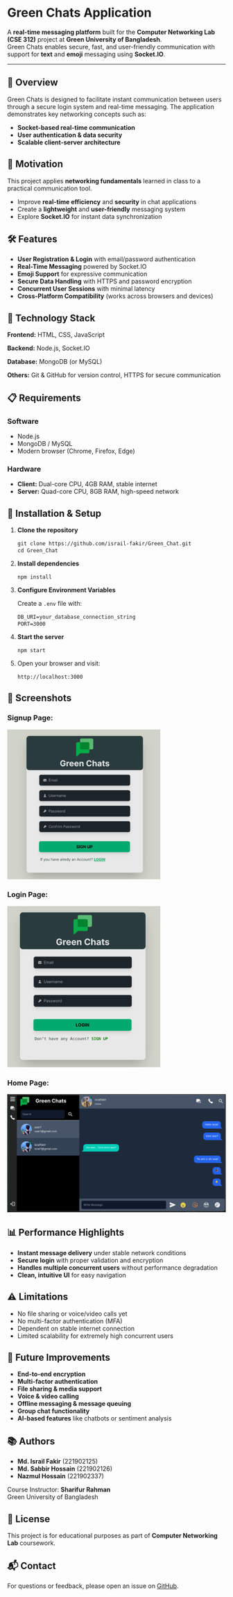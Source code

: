 <div id="green-chats-readme">

  <h1>Green Chats Application</h1>
  <p>
    A <strong>real-time messaging platform</strong> built for the <strong>Computer Networking Lab (CSE 312)</strong> project at
    <strong>Green University of Bangladesh</strong>.<br>
    Green Chats enables secure, fast, and user-friendly communication with support for <strong>text</strong> and <strong>emoji</strong> messaging using <strong>Socket.IO</strong>.
  </p>

  <hr>

  <h2>📌 Overview</h2>
  <p>
    Green Chats is designed to facilitate instant communication between users through a secure login system and real-time messaging.
    The application demonstrates key networking concepts such as:
  </p>
  <ul>
    <li><strong>Socket-based real-time communication</strong></li>
    <li><strong>User authentication &amp; data security</strong></li>
    <li><strong>Scalable client-server architecture</strong></li>
  </ul>

  <h2>🎯 Motivation</h2>
  <p>This project applies <strong>networking fundamentals</strong> learned in class to a practical communication tool.</p>
  <ul>
    <li>Improve <strong>real-time efficiency</strong> and <strong>security</strong> in chat applications</li>
    <li>Create a <strong>lightweight</strong> and <strong>user-friendly</strong> messaging system</li>
    <li>Explore <strong>Socket.IO</strong> for instant data synchronization</li>
  </ul>

  <h2>🛠 Features</h2>
  <ul>
    <li><strong>User Registration &amp; Login</strong> with email/password authentication</li>
    <li><strong>Real-Time Messaging</strong> powered by Socket.IO</li>
    <li><strong>Emoji Support</strong> for expressive communication</li>
    <li><strong>Secure Data Handling</strong> with HTTPS and password encryption</li>
    <li><strong>Concurrent User Sessions</strong> with minimal latency</li>
    <li><strong>Cross-Platform Compatibility</strong> (works across browsers and devices)</li>
  </ul>

  <h2>📂 Technology Stack</h2>
  <p><strong>Frontend:</strong> HTML, CSS, JavaScript</p>
  <p><strong>Backend:</strong> Node.js, Socket.IO</p>
  <p><strong>Database:</strong> MongoDB (or MySQL)</p>
  <p><strong>Others:</strong> Git &amp; GitHub for version control, HTTPS for secure communication</p>

  <h2>📋 Requirements</h2>
  <h3>Software</h3>
  <ul>
    <li>Node.js</li>
    <li>MongoDB / MySQL</li>
    <li>Modern browser (Chrome, Firefox, Edge)</li>
  </ul>
  <h3>Hardware</h3>
  <ul>
    <li><strong>Client:</strong> Dual-core CPU, 4GB RAM, stable internet</li>
    <li><strong>Server:</strong> Quad-core CPU, 8GB RAM, high-speed network</li>
  </ul>

  <h2>🚀 Installation &amp; Setup</h2>
  <ol>
    <li>
      <p><strong>Clone the repository</strong></p>
      <pre><code class="language-bash">git clone https://github.com/israil-fakir/Green_Chat.git
cd Green_Chat</code></pre>
    </li>
    <li>
      <p><strong>Install dependencies</strong></p>
      <pre><code class="language-bash">npm install</code></pre>
    </li>
    <li>
      <p><strong>Configure Environment Variables</strong></p>
      <p>Create a <code>.env</code> file with:</p>
      <pre><code class="language-env">DB_URI=your_database_connection_string
PORT=3000</code></pre>
    </li>
    <li>
      <p><strong>Start the server</strong></p>
      <pre><code class="language-bash">npm start</code></pre>
    </li>
    <li>
      <p>Open your browser and visit:</p>
      <pre><code>http://localhost:3000</code></pre>
    </li>
  </ol>


<h2 id="screenshots">📸 Screenshots</h2>
<h3>Signup Page:</h3>
  <img src="output\signup new.png" alt="Signup Page" width="70%">
<br/>
<h3>Login Page:</h3>
  <img src="output\login new.png" alt="Login Page" width="70%">
<br/>
<h3>Home Page:</h3>
  <img src="output\home new.png" alt="Chat Interface" width="">

  <h2>📊 Performance Highlights</h2>
  <ul>
    <li><strong>Instant message delivery</strong> under stable network conditions</li>
    <li><strong>Secure login</strong> with proper validation and encryption</li>
    <li><strong>Handles multiple concurrent users</strong> without performance degradation</li>
    <li><strong>Clean, intuitive UI</strong> for easy navigation</li>
  </ul>

  <h2>⚠ Limitations</h2>
  <ul>
    <li>No file sharing or voice/video calls yet</li>
    <li>No multi-factor authentication (MFA)</li>
    <li>Dependent on stable internet connection</li>
    <li>Limited scalability for extremely high concurrent users</li>
  </ul>

  <h2>🔮 Future Improvements</h2>
  <ul>
    <li><strong>End-to-end encryption</strong></li>
    <li><strong>Multi-factor authentication</strong></li>
    <li><strong>File sharing &amp; media support</strong></li>
    <li><strong>Voice &amp; video calling</strong></li>
    <li><strong>Offline messaging &amp; message queuing</strong></li>
    <li><strong>Group chat functionality</strong></li>
    <li><strong>AI-based features</strong> like chatbots or sentiment analysis</li>
  </ul>

  <h2>📚 Authors</h2>
  <ul>
    <li><strong>Md. Israil Fakir</strong> (221902125)</li>
    <li><strong>Md. Sabbir Hossain</strong> (221902126)</li>
    <li><strong>Nazmul Hossain</strong> (221902337)</li>
  </ul>
  <p>Course Instructor: <strong>Sharifur Rahman</strong><br>Green University of Bangladesh</p>

  <h2>📜 License</h2>
  <p>This project is for educational purposes as part of <strong>Computer Networking Lab</strong> coursework.</p>

  <h2>📬 Contact</h2>
  <p>For questions or feedback, please open an issue on <a href="https://github.com/israil-fakir/Green_Chat/issues">GitHub</a>.</p>

</div>
